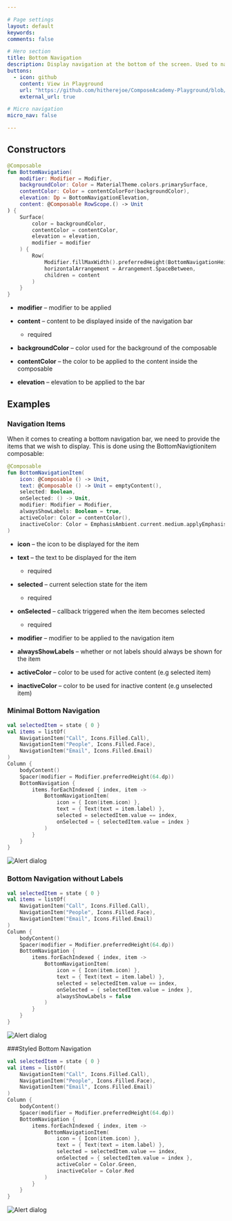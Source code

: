 ```yaml
---

# Page settings
layout: default
keywords:
comments: false

# Hero section
title: Bottom Navigation
description: Display navigation at the bottom of the screen. Used to navigate between different screens of an application.
buttons:
  - icon: github
    content: View in Playground
    url: "https://github.com/hitherejoe/ComposeAcademy-Playground/blob/master/app/src/main/java/co/joebirch/composeplayground/material/bottomNavigation.kt"
    external_url: true

# Micro navigation
micro_nav: false

---
```


## Constructors

```kotlin
@Composable
fun BottomNavigation(
    modifier: Modifier = Modifier,
    backgroundColor: Color = MaterialTheme.colors.primarySurface,
    contentColor: Color = contentColorFor(backgroundColor),
    elevation: Dp = BottomNavigationElevation,
    content: @Composable RowScope.() -> Unit
) {
    Surface(
        color = backgroundColor,
        contentColor = contentColor,
        elevation = elevation,
        modifier = modifier
    ) {
        Row(
            Modifier.fillMaxWidth().preferredHeight(BottomNavigationHeight),
            horizontalArrangement = Arrangement.SpaceBetween,
            children = content
        )
    }
}
```

* **modifier** – modifier to be applied

* **content** – content to be displayed inside of the navigation bar
  * required

* **backgroundColor** – color used for the background of the composable

* **contentColor** – the color to be applied to the content inside the composable

* **elevation** – elevation to be applied to the bar

## Examples

### Navigation Items

When it comes to creating a bottom navigation bar, we need to provide the items that we wish to display. This is done using the BottomNavigtionitem composable:

```kotlin
@Composable
fun BottomNavigationItem(
    icon: @Composable () -> Unit,
    text: @Composable () -> Unit = emptyContent(),
    selected: Boolean,
    onSelected: () -> Unit,
    modifier: Modifier = Modifier,
    alwaysShowLabels: Boolean = true,
    activeColor: Color = contentColor(),
    inactiveColor: Color = EmphasisAmbient.current.medium.applyEmphasis(activeColor)
)
```

* **icon** – the icon to be displayed for the item

* **text** – the text to be displayed for the item
  * required

* **selected** – current selection state for the item
  * required

* **onSelected** – callback triggered when the item becomes selected
  * required

* **modifier** – modifier to be applied to the navigation item

* **alwaysShowLabels** – whether or not labels should always be shown for the item

* **activeColor** – color to be used for active content (e.g selected item)

* **inactiveColor** – color to be used for inactive content (e.g unselected item)

### Minimal Bottom Navigation
  
```kotlin
val selectedItem = state { 0 }
val items = listOf(
    NavigationItem("Call", Icons.Filled.Call),
    NavigationItem("People", Icons.Filled.Face),
    NavigationItem("Email", Icons.Filled.Email)
)
Column {
    bodyContent()
    Spacer(modifier = Modifier.preferredHeight(64.dp))
    BottomNavigation {
        items.forEachIndexed { index, item ->
            BottomNavigationItem(
                icon = { Icon(item.icon) },
                text = { Text(text = item.label) },
                selected = selectedItem.value == index,
                onSelected = { selectedItem.value = index }
            )
        }
    }
}
```

![Alert dialog](/academy/material/media/bottom_nav.png)

### Bottom Navigation without Labels
  
```kotlin
val selectedItem = state { 0 }
val items = listOf(
    NavigationItem("Call", Icons.Filled.Call),
    NavigationItem("People", Icons.Filled.Face),
    NavigationItem("Email", Icons.Filled.Email)
)
Column {
    bodyContent()
    Spacer(modifier = Modifier.preferredHeight(64.dp))
    BottomNavigation {
        items.forEachIndexed { index, item ->
            BottomNavigationItem(
                icon = { Icon(item.icon) },
                text = { Text(text = item.label) },
                selected = selectedItem.value == index,
                onSelected = { selectedItem.value = index },
                alwaysShowLabels = false
            )
        }
    }
}
```

![Alert dialog](/academy/material/media/bottom_nav_labels.png)

###Styled Bottom Navigation

```kotlin
val selectedItem = state { 0 }
val items = listOf(
    NavigationItem("Call", Icons.Filled.Call),
    NavigationItem("People", Icons.Filled.Face),
    NavigationItem("Email", Icons.Filled.Email)
)
Column {
    bodyContent()
    Spacer(modifier = Modifier.preferredHeight(64.dp))
    BottomNavigation {
        items.forEachIndexed { index, item ->
            BottomNavigationItem(
                icon = { Icon(item.icon) },
                text = { Text(text = item.label) },
                selected = selectedItem.value == index,
                onSelected = { selectedItem.value = index },
                activeColor = Color.Green,
                inactiveColor = Color.Red
            )
        }
    }
}
```

![Alert dialog](/academy/material/media/bottom_nav_styled.png)

